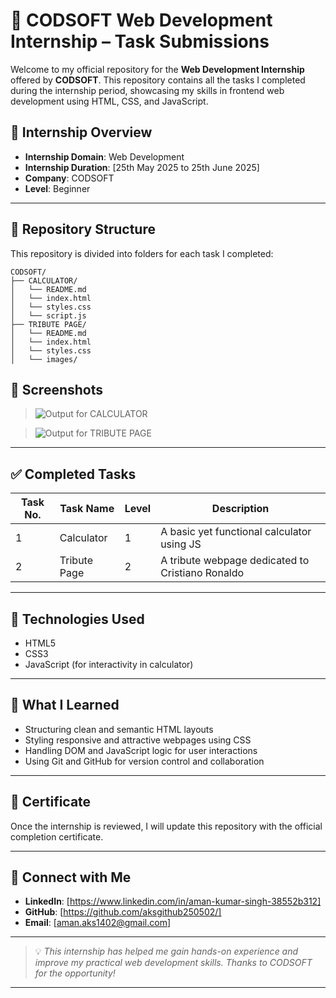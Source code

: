 # 💼 CODSOFT Web Development Internship – Task Submissions

Welcome to my official repository for the **Web Development Internship** offered by **CODSOFT**. This repository contains all the tasks I completed during the internship period, showcasing my skills in frontend web development using HTML, CSS, and JavaScript.

## 📌 Internship Overview

* **Internship Domain**: Web Development
* **Internship Duration**: \[25th May 2025 to 25th June 2025]
* **Company**: CODSOFT
* **Level**: Beginner
---

## 📂 Repository Structure

This repository is divided into folders for each task I completed:

```
CODSOFT/
├── CALCULATOR/
│   └── README.md
│   └── index.html
│   └── styles.css
│   └── script.js
├── TRIBUTE PAGE/
│   └── README.md
│   └── index.html
│   └── styles.css
│   └── images/
```
## 📸 Screenshots

> ![Output for CALCULATOR](https://github.com/user-attachments/assets/292d3d78-6a50-40e0-9bc4-104f314126dc)

> ![Output for TRIBUTE PAGE](https://github.com/user-attachments/assets/f0b00893-1ba2-4c18-952b-1318eb25cc00)

---

## ✅ Completed Tasks

| Task No. | Task Name    | Level | Description                                      |
| -------- | ------------ | ----- | ------------------------------------------------ |
| 1        | Calculator   | 1     | A basic yet functional calculator using JS       |
| 2        | Tribute Page | 2     | A tribute webpage dedicated to Cristiano Ronaldo |

---

## 🚀 Technologies Used

* HTML5
* CSS3
* JavaScript (for interactivity in calculator)

---

## 🧠 What I Learned

* Structuring clean and semantic HTML layouts
* Styling responsive and attractive webpages using CSS
* Handling DOM and JavaScript logic for user interactions
* Using Git and GitHub for version control and collaboration

---

## 📜 Certificate

Once the internship is reviewed, I will update this repository with the official completion certificate.

---

## 🔗 Connect with Me

* **LinkedIn**: \[https://www.linkedin.com/in/aman-kumar-singh-38552b312]
* **GitHub**: \[https://github.com/aksgithub250502/]
* **Email**: \[aman.aks1402@gmail.com]

---

> 💡 *This internship has helped me gain hands-on experience and improve my practical web development skills. Thanks to CODSOFT for the opportunity!*

---
